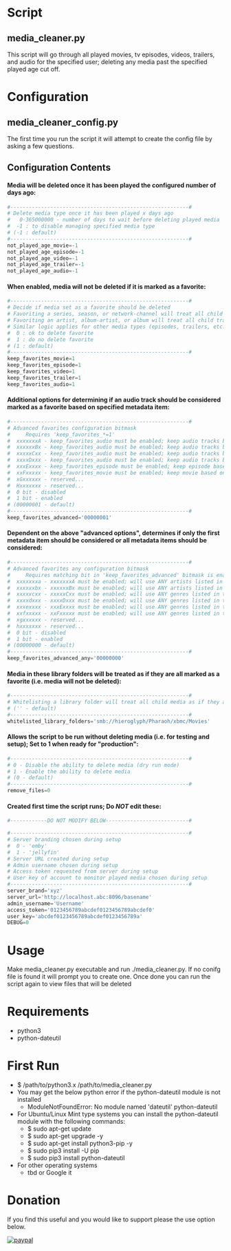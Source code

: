 # Script
## media_cleaner.py
This script will go through all played movies, tv episodes, videos, trailers, and audio for the specified user; deleting any media past the specified played age cut off.

# Configuration
## media_cleaner_config.py
The first time you run the script it will attempt to create the config file by asking a few questions.

## Configuration Contents
#### Media will be deleted once it has been played the configured number of days ago:
```python
#----------------------------------------------------------#
# Delete media type once it has been played x days ago
#   0-365000000 - number of days to wait before deleting played media
#  -1 : to disable managing specified media type
# (-1 : default)
#----------------------------------------------------------#
not_played_age_movie=-1
not_played_age_episode=-1
not_played_age_video=-1
not_played_age_trailer=-1
not_played_age_audio=-1
```
#### When enabled, media will not be deleted if it is marked as a favorite:
```python
#----------------------------------------------------------#
# Decide if media set as a favorite should be deleted
# Favoriting a series, season, or network-channel will treat all child episodes as if they are favorites
# Favoriting an artist, album-artist, or album will treat all child tracks as if they are favorites
# Similar logic applies for other media types (episodes, trailers, etc...)
#  0 : ok to delete favorite
#  1 : do no delete favorite
# (1 : default)
#----------------------------------------------------------#
keep_favorites_movie=1
keep_favorites_episode=1
keep_favorites_video=1
keep_favorites_trailer=1
keep_favorites_audio=1
```
#### Additional options for determining if an audio track should be considered marked as a favorite based on specified metadata item:
```python
#----------------------------------------------------------#
# Advanced favorites configuration bitmask
#     Requires 'keep_favorites_*=1'
#  xxxxxxxA - keep_favorites_audio must be enabled; keep audio tracks based on if the FIRST artist listed in the track's 'artist' metadata is favorited
#  xxxxxxBx - keep_favorites_audio must be enabled; keep audio tracks based on if the FIRST artist listed in the tracks's 'album artist' metadata is favorited
#  xxxxxCxx - keep_favorites_audio must be enabled; keep audio tracks based on if the FIRST genre listed in the tracks's metadata is favorited
#  xxxxDxxx - keep_favorites_audio must be enabled; keep audio tracks based on if the FIRST genre listed in the album's metadata is favorited
#  xxxExxxx - keep_favorites_episode must be enabled; keep episode based on if the FIRST genre listed in the series' metadata is favorited (work in progress...)
#  xxFxxxxx - keep_favorites_movie must be enabled; keep movie based on if the FIRST genre listed in the movie's metadata is favorited (work in progress...)
#  xGxxxxxx - reserved...
#  Hxxxxxxx - reserved...
#  0 bit - disabled
#  1 bit - enabled
# (00000001 - default)
#----------------------------------------------------------#
keep_favorites_advanced='00000001'
```
#### Dependent on the above "advanced options", determines if only the first metadata item should be considered or all metadata items should be considered:
```python
#----------------------------------------------------------#
# Advanced favorites any configuration bitmask
#     Requires matching bit in 'keep_favorites_advanced' bitmask is enabled
#  xxxxxxxa - xxxxxxxA must be enabled; will use ANY artists listed in the track's 'artist' metadata
#  xxxxxxbx - xxxxxxBx must be enabled; will use ANY artists listed in the track's 'album artist' metadata
#  xxxxxcxx - xxxxxCxx must be enabled; will use ANY genres listed in the track's metadata
#  xxxxdxxx - xxxxDxxx must be enabled; will use ANY genres listed in the album's metadata
#  xxxexxxx - xxxExxxx must be enabled; will use ANY genres listed in the series' metadata (work in progress...)
#  xxfxxxxx - xxFxxxxx must be enabled; will use ANY genres listed in the movie's metadata (work in progress...)
#  xgxxxxxx - reserved...
#  hxxxxxxx - reserved...
#  0 bit - disabled
#  1 bit - enabled
# (00000000 - default)
#----------------------------------------------------------#
keep_favorites_advanced_any='00000000'
```
#### Media in these library folders will be treated as if they are all marked as a favorite (i.e. media will not be deleted):
```python
#----------------------------------------------------------#
# Whitelisting a library folder will treat all child media as if they are favorites
# ('' - default)
#----------------------------------------------------------#
whitelisted_library_folders='smb://hieroglyph/Pharaoh/xbmc/Movies'
```
#### Allows the script to be run without deleting media (i.e. for testing and setup); Set to 1 when ready for "production":
```python
#----------------------------------------------------------#
# 0 - Disable the ability to delete media (dry run mode)
# 1 - Enable the ability to delete media
# (0 - default)
#----------------------------------------------------------#
remove_files=0
```
#### Created first time the script runs; Do **_NOT_** edit these:
```python
#------------DO NOT MODIFY BELOW---------------------------#

#----------------------------------------------------------#
# Server branding chosen during setup
#  0 - 'emby'
#  1 - 'jellyfin'
# Server URL created during setup
# Admin username chosen during setup
# Access token requested from server during setup
# User key of account to monitor played media chosen during setup
#----------------------------------------------------------#
server_brand='xyz'
server_url='http://localhost.abc:8096/basename'
admin_username='Username'
access_token='0123456789abcdef0123456789abcdef0'
user_key='abcdef0123456789abcdef0123456789a'
DEBUG=0
```

# Usage
Make media_cleaner.py executable and run ./media_cleaner.py.  If no conifg file is found it will prompt you to create one.  Once done you can run the script again to view files that will be deleted

# Requirements
* python3
* python-dateutil

# First Run
* $ /path/to/python3.x /path/to/media_cleaner.py
* You may get the below python error if the python-dateutil module is not installed
   - ModuleNotFoundError: No module named 'dateutil' python-dateutil
* For Ubuntu/Linux Mint type systems you can install the python-dateutil module with the following commands:
   - $ sudo apt-get update
   - $ sudo apt-get upgrade -y
   - $ sudo apt-get install python3-pip -y
   - $ sudo pip3 install -U pip
   - $ sudo pip3 install python-dateutil
* For other operating systems
   - tbd or Google it

# Donation
If you find this useful and you would like to support please the use option below.

[![paypal](https://www.paypalobjects.com/en_US/i/btn/btn_donateCC_LG.gif)](https://www.paypal.com/cgi-bin/webscr?cmd=_donations&business=jason%2ep%2eclara%40gmail%2ecom&lc=CA&item_name=Jason%20Clara&currency_code=USD&bn=PP%2dDonationsBF%3abtn_donateCC_LG%2egif%3aNonHosted)
